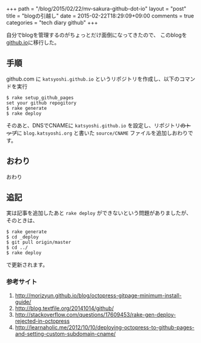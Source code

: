 +++
path = "/blog/2015/02/22/mv-sakura-github-dot-io"
layout = "post"
title = "blogの引越し"
date = 2015-02-22T18:29:09+09:00
comments = true
categories = "tech diary github"
+++

自分でblogを管理するのがちょっとだけ面倒になってきたので、
このblogを[github.io](katsyoshi.github.io)に移行した。

## 手順

github.com に `katsyoshi.github.io` というリポジトリを作成し、以下のコマンドを実行

```
$ rake setup_github_pages
set your github repogitory
$ rake generate
$ rake deploy
```

そのあと、DNSでCNAMEに `katsyoshi.github.io` を設定し、リポジトリ<del>のトップ</del>に `blog.katsyoshi.org` と書いた `source/CNAME` ファイルを追加しおわりです。

## おわり

おわり

## 追記
実は記事を追加したあと `rake deploy` ができないという問題がありましたが、そのときは、

```
$ rake generate
$ cd _deploy
$ git pull origin/master
$ cd ../
$ rake deploy
```

で更新されます。


### 参考サイト

1. http://morizyun.github.io/blog/octopress-gitpage-minimum-install-guide/
1. http://blog.textfile.org/20141014/github/
1. http://stackoverflow.com/questions/17609453/rake-gen-deploy-rejected-in-octopress
1. http://learnaholic.me/2012/10/10/deploying-octopress-to-github-pages-and-setting-custom-subdomain-cname/

